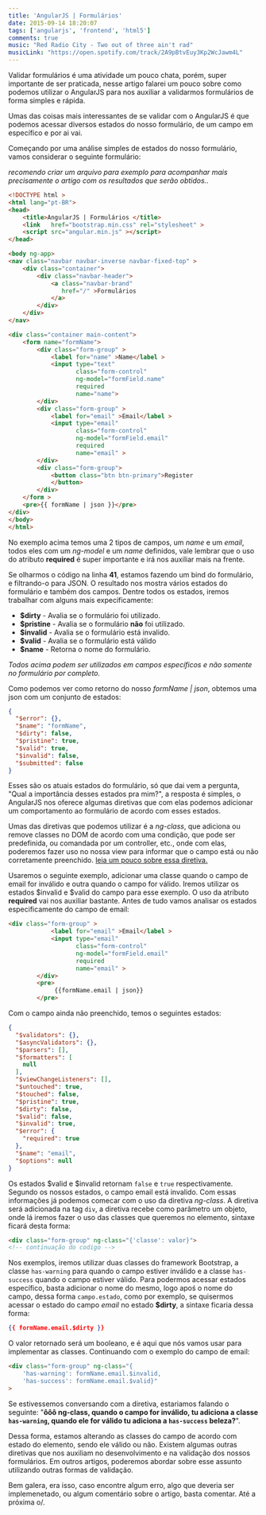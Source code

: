 ```yaml
---
title: 'AngularJS | Formulários'
date: 2015-09-14 18:20:07
tags: ['angularjs', 'frontend', 'html5']
comments: true
music: "Red Radio City - Two out of three ain't rad"
musicLink: "https://open.spotify.com/track/2A9pBtvEuy3Kp2WcJawm4L"
---
```


Validar formulários é uma atividade um pouco chata, porém, super importante de ser praticada, nesse artigo falarei um pouco sobre como podemos utilizar o AngularJS para nos auxiliar a validarmos formulários de forma simples e rápida.

<!--more-->

Umas das coisas mais interessantes de se validar com o AngularJS é que podemos acessar diversos estados do nosso formulário, de um campo em específico e por ai vai.

Começando por uma análise simples de estados do nosso formulário, vamos considerar o seguinte formulário: 

*recomendo criar um arquivo para exemplo para acompanhar mais precisamente o artigo com os resultados que serão obtidos..*
```html
<!DOCTYPE html >
<html lang="pt-BR">
<head>
	<title>AngularJS | Formulários </title>
	<link   href="bootstrap.min.css" rel="stylesheet" >
	<script src="angular.min.js" ></script>
</head>

<body ng-app>
<nav class="navbar navbar-inverse navbar-fixed-top" >
	<div class="container">
		<div class="navbar-header">
			<a class="navbar-brand"
			   href="/" >Formulários
			</a>
		</div>
	</div>
</nav>

<div class="container main-content">
	<form name="formName">
		<div class="form-group" >
			<label for="name" >Name</label >
			<input type="text"
			       class="form-control"
			       ng-model="formField.name"
			       required
			       name="name">
		</div>
		<div class="form-group" >
			<label for="email" >Email</label >
			<input type="email"
			       class="form-control"
			       ng-model="formField.email"
			       required
			       name="email" >
		</div>
		<div class="form-group">
			<button class="btn btn-primary">Register
			</button>
		</div>
	</form >
	<pre>{{ formName | json }}</pre>
</div>
</body>
</html>	
```

No exemplo acima temos uma 2 tipos de campos, um *name* e um *email*, todos eles com um *ng-model* e um *name* definidos, vale lembrar que o uso do atributo **required** é super importante e irá nos auxiliar mais na frente. 

Se olharmos o código na linha **41**, estamos fazendo um bind do formulário, e filtrando-o para JSON. O resultado nos mostra vários estados do formulário e também dos campos. Dentre todos os estados, iremos trabalhar com alguns mais expecificamente: 

- **$dirty** - Avalia se o formulário foi utilizado.
- **$pristine** - Avalia se o formulário **não** foi utilizado.
- **$invalid** - Avalia se o formulário está invalido.
- **$valid** - Avalia se o formulário está válido
- **$name** -  Retorna o nome do formulário. 

*Todos acima podem ser utilizados em campos específicos e não somente no formulário por completo.*

Como podemos ver como retorno do nosso *formName | json*, obtemos uma json com um conjunto de estados: 
```json
{
  "$error": {},
  "$name": "formName",
  "$dirty": false,
  "$pristine": true,
  "$valid": true,
  "$invalid": false,
  "$submitted": false
}

```

Esses são os atuais estados do formulário, só que dai vem a pergunta, "Qual a importância desses estados pra mim?", a resposta é simples, o AngularJS nos oferece algumas diretivas que com elas podemos adicionar um comportamento ao formulário de acordo com esses estados. 

Umas das diretivas que podemos utilizar é a *ng-class*, que adiciona ou remove classes no DOM de acordo com uma condição, que pode ser predefinida, ou comandada por um controller, etc., onde com elas, poderemos fazer uso no nossa view para informar que o campo está ou não corretamente preenchido. [leia um pouco sobre essa diretiva.](https://docs.angularjs.org/api/ng/directive/ngClass)

Usaremos o seguinte exemplo, adicionar uma classe quando o campo de email for inválido e outra quando o campo for válido. Iremos utilizar os estados $invalid e $valid do campo para esse exemplo. O uso da atributo **required** vai nos auxiliar bastante. Antes de tudo vamos analisar os estados especificamente do campo de email:

```html
<div class="form-group" >
			<label for="email" >Email</label >
			<input type="email"
			       class="form-control"
			       ng-model="formField.email"
			       required
			       name="email" >
		</div>
		<pre>
			 {{formName.email | json}}
		</pre>
```

Com o campo ainda não preenchido, temos o seguintes estados:

```json
{
  "$validators": {},
  "$asyncValidators": {},
  "$parsers": [],
  "$formatters": [
    null
  ],
  "$viewChangeListeners": [],
  "$untouched": true,
  "$touched": false,
  "$pristine": true,
  "$dirty": false,
  "$valid": false,
  "$invalid": true,
  "$error": {
    "required": true
  },
  "$name": "email",
  "$options": null
}
```

Os estados $valid e $invalid retornam `false` e `true` respectivamente. Segundo os nossos estados, o campo email está invalido. Com essas informações já podemos comecar com o uso da diretiva *ng-class*. A diretiva será adicionada na tag `div`, a diretiva recebe como parâmetro um objeto, onde lá iremos fazer o uso das classes que queremos no elemento, sintaxe ficará desta forma: 

```html 
<div class="form-group" ng-class="{'classe': valor}">
<!-- continuação do codigo -->
```

Nos exemplos, iremos utilizar duas classes do framework Bootstrap, a classe `has-warning` para quando o campo estiver inválido e a classe `has-success` quando o campo estiver válido. Para podermos acessar estados específico, basta adicionar o nome do mesmo, logo apoś o nome do campo, dessa forma `campo.estado`, como por exemplo, se quisermos acessar o estado do campo *email* no estado **$dirty**, a sintaxe ficaria dessa forma: 

```json 
{{ formName.email.$dirty }}
```

O valor retornado será um booleano, e é aqui que nós vamos usar para implementar as classes. Continuando com o exemplo do campo de email: 

```html
<div class="form-group" ng-class="{
	'has-warning': formName.email.$invalid, 
	'has-success': formName.email.$valid}"
>
```

Se estivessemos conversando com a diretiva, estariamos falando o seguinte: "**ôôô ng-class, quando o campo for inválido, tu adiciona a classe `has-warning`, quando ele for válido tu adiciona a `has-success` beleza?**".

Dessa forma, estamos alterando as classes do campo de acordo com estado do elemento, sendo ele válido ou não. Existem algumas outras diretivas que nos auxiliam no desenvolvimento e na validação dos nossos formulários. Em outros artigos, poderemos abordar sobre esse assunto utilizando outras formas de validação.  

Bem galera, era isso, caso encontre algum erro, algo que deveria ser implemenetado, ou algum comentário sobre o artigo, basta comentar. Até a próxima o/.